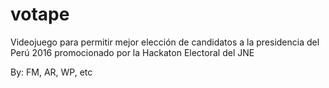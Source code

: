 ﻿# votape

Videojuego para permitir mejor elección de candidatos a la presidencia del Perú 2016 promocionado por la Hackaton Electoral del JNE

By: FM, AR, WP, etc